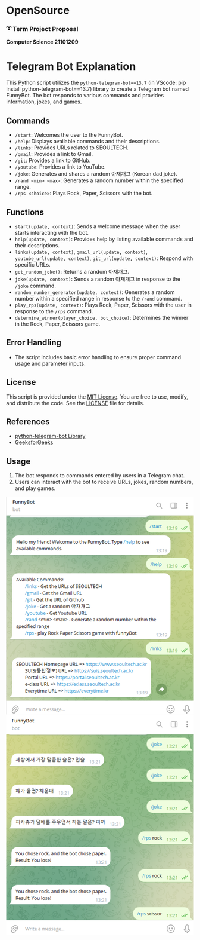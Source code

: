 # OpenSource

### ➰ Term Project Proposal

**Computer Science  21101209**
  
# Telegram Bot Explanation

This Python script utilizes the `python-telegram-bot==13.7` (in VScode: pip install python-telegram-bot==13.7) library to create a Telegram bot named FunnyBot. The bot responds to various commands and provides information, jokes, and games.

## Commands

- `/start`: Welcomes the user to the FunnyBot.
- `/help`: Displays available commands and their descriptions.
- `/links`: Provides URLs related to SEOULTECH.
- `/gmail`: Provides a link to Gmail.
- `/git`: Provides a link to GitHub.
- `/youtube`: Provides a link to YouTube.
- `/joke`: Generates and shares a random 아재개그 (Korean dad joke).
- `/rand <min> <max>`: Generates a random number within the specified range.
- `/rps <choice>`: Plays Rock, Paper, Scissors with the bot.

## Functions

- `start(update, context)`: Sends a welcome message when the user starts interacting with the bot.
- `help(update, context)`: Provides help by listing available commands and their descriptions.
- `links(update, context)`, `gmail_url(update, context)`, `youtube_url(update, context)`, `git_url(update, context)`: Respond with specific URLs.
- `get_random_joke()`: Returns a random 아재개그.
- `joke(update, context)`: Sends a random 아재개그 in response to the `/joke` command.
- `random_number_generator(update, context)`: Generates a random number within a specified range in response to the `/rand` command.
- `play_rps(update, context)`: Plays Rock, Paper, Scissors with the user in response to the `/rps` command.
- `determine_winner(player_choice, bot_choice)`: Determines the winner in the Rock, Paper, Scissors game.

## Error Handling

- The script includes basic error handling to ensure proper command usage and parameter inputs.

## License

This script is provided under the [MIT License](LICENSE). You are free to use, modify, and distribute the code. See the [LICENSE](LICENSE) file for details.

## References

- [python-telegram-bot Library](https://python-telegram-bot.readthedocs.io/)
- [GeeksforGeeks](https://www.geeksforgeeks.org/)

## Usage

1. The bot responds to commands entered by users in a Telegram chat.
2. Users can interact with the bot to receive URLs, jokes, random numbers, and play games.



![Example Image](example_1.png)
![Example Image](example_2.png)


